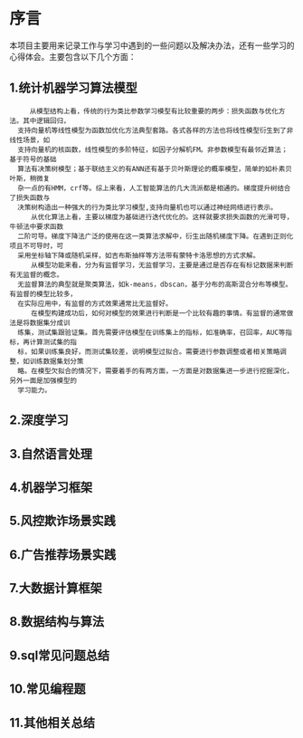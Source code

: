 # 序言
  本项目主要用来记录工作与学习中遇到的一些问题以及解决办法，还有一些学习的心得体会。主要包含以下几个方面：  
   ## 1.统计机器学习算法模型
    　　　从模型结构上看，传统的行为类比参数学习模型有比较重要的两步：损失函数与优化方法。其中逻辑回归，  
      支持向量机等线性模型为函数加优化方法典型套路。各式各样的方法也将线性模型衍生到了非线性场景，如  
      支持向量机的核函数，线性模型的多阶特征，如因子分解机FM。非参数模型有最邻近算法；基于符号的基础  
      算法有决策树模型；基于联结主义的有ANN还有基于贝叶斯理论的概率模型，简单的如朴素贝叶斯，稍微复  
      杂一点的有HMM，crf等。综上来看，人工智能算法的几大流派都是相通的。梯度提升树结合了损失函数与  
      决策树构造出一种强大的行为类比学习模型,支持向量机也可以通过神经网络进行表示。  
      　　从优化算法上看，主要以梯度为基础进行迭代优化的。这样就要求损失函数的光滑可导，牛顿法中要求函数  
      二阶可导。梯度下降法广泛的使用在这一类算法求解中，衍生出随机梯度下降。在遇到正则化项且不可导时，可  
      采用坐标轴下降或随机采样，如吉布斯抽样等方法带有蒙特卡洛思想的方式求解。  
      　　从模型功能来看，分为有监督学习，无监督学习，主要是通过是否存在有标记数据来判断有无监督的概念。  
      无监督算法的典型就是聚类算法，如k-means，dbscan，基于分布的高斯混合分布等模型。有监督的模型比较多，  
      在实际应用中，有监督的方式效果通常比无监督好。  
      　　在模型构建成功后，如何对模型的效果进行判断是一个比较有趣的事情。有监督的通常做法是将数据集分成训  
      练集，测试集跟验证集。首先需要评估模型在训练集上的指标，如准确率，召回率，AUC等指标，再计算测试集的指  
      标，如果训练集良好，而测试集较差，说明模型过拟合。需要进行参数调整或者相关策略调整，如训练数据集划分策  
      略。在模型欠拟合的情况下，需要着手的有两方面，一方面是对数据集进一步进行挖掘深化，另外一面是加强模型的  
      学习能力。
   ## 2.深度学习  
   ## 3.自然语言处理
   ## 4.机器学习框架  
   ## 5.风控欺诈场景实践  
   ## 6.广告推荐场景实践  
   ## 7.大数据计算框架  
   ## 8.数据结构与算法  
   ## 9.sql常见问题总结  
   ## 10.常见编程题  
   ## 11.其他相关总结

